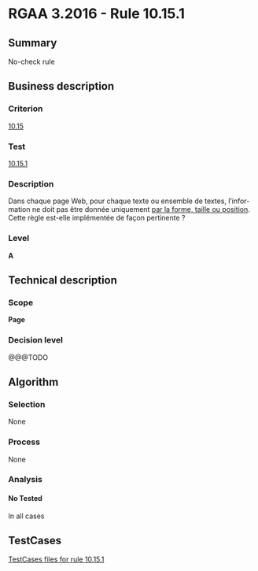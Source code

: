 # RGAA 3.2016 - Rule 10.15.1

## Summary
No-check rule


## Business description

### Criterion
[10.15](http://references.modernisation.gouv.fr/rgaa-accessibilite/2016/criteres.html#crit-10-15)

### Test
[10.15.1](http://references.modernisation.gouv.fr/rgaa-accessibilite/2016/criteres.html#test-10-15-1)

### Description
<div lang="fr">Dans chaque page Web, pour chaque texte ou ensemble de textes, l&#x2019;information ne doit pas &#xEA;tre donn&#xE9;e uniquement <a href="http://references.modernisation.gouv.fr/rgaa-accessibilite/2016/glossaire.html#indication-forme-taille-position">par la forme, taille ou position</a>. Cette r&#xE8;gle est-elle impl&#xE9;ment&#xE9;e de fa&#xE7;on pertinente&nbsp;?</div>

### Level
**A**


## Technical description

### Scope
**Page**

### Decision level
@@@TODO


## Algorithm

### Selection
None

### Process
None

### Analysis

#### No Tested
In all cases


##  TestCases

[TestCases files for rule 10.15.1](https://github.com/Asqatasun/Asqatasun/tree/develop/rules/rules-rgaa3.2016/src/test/resources/testcases/rgaa32016/Rgaa32016Rule101501/)


